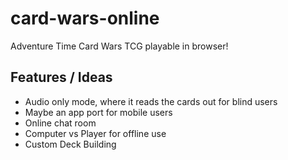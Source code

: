 # card-wars-online
Adventure Time Card Wars TCG playable in browser!

## Features / Ideas
- Audio only mode, where it reads the cards out for blind users
- Maybe an app port for mobile users
- Online chat room
- Computer vs Player for offline use
- Custom Deck Building
